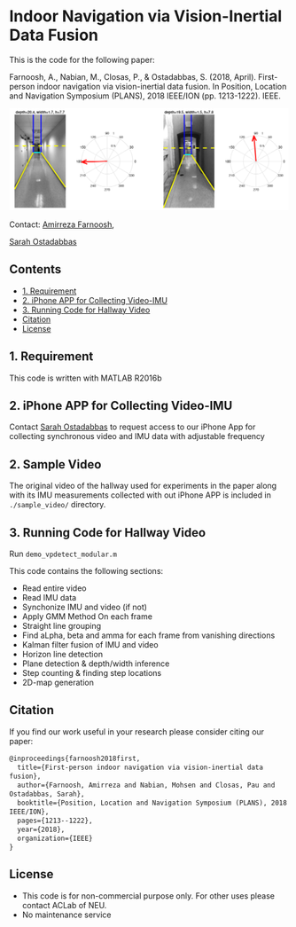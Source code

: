 ﻿# Indoor Navigation via Vision-Inertial Data Fusion

This is the code for the following paper:

Farnoosh, A., Nabian, M., Closas, P., & Ostadabbas, S. (2018, April). First-person indoor navigation via vision-inertial data fusion. In Position, Location and Navigation Symposium (PLANS), 2018 IEEE/ION (pp. 1213-1222). IEEE.

![Algorithm Result](figs/hallway_results.PNG)


Contact: 
[Amirreza Farnoosh](farnoosh.a@husky.neu.edu),

[Sarah Ostadabbas](ostadabbas@ece.neu.edu)


## Contents   
* [1. Requirement](#1-requirement)
* [2. iPhone APP for Collecting Video-IMU](#2-iPhone-APP-for-Collecting-Video-IMU)
* [3. Running Code for Hallway Video](#3-Running-Code-for-Hallway-Video)
* [Citation](#citation)
* [License](#license)


## 1. Requirement 

This code is written with MATLAB R2016b

## 2. iPhone APP for Collecting Video-IMU

Contact [Sarah Ostadabbas](ostadabbas@ece.neu.edu) to request access to our iPhone App for collecting synchronous video and IMU data with adjustable frequency   

## 2. Sample Video 

The original video of the hallway used for experiments in the paper along with its IMU measurements collected with out iPhone APP is included in `./sample_video/` directory.  

## 3. Running Code for Hallway Video  

Run `demo_vpdetect_modular.m`

This code contains the following sections:

* Read entire video
* Read IMU data
* Synchonize IMU and video (if not)
* Apply GMM Method On each frame
* Straight line grouping
* Find aLpha, beta and amma for each frame from vanishing directions
* Kalman filter fusion of IMU and video
* Horizon line detection
* Plane detection & depth/width inference
* Step counting & finding step locations
* 2D-map generation

## Citation 
If you find our work useful in your research please consider citing our paper:
```
@inproceedings{farnoosh2018first,
  title={First-person indoor navigation via vision-inertial data fusion},
  author={Farnoosh, Amirreza and Nabian, Mohsen and Closas, Pau and Ostadabbas, Sarah},
  booktitle={Position, Location and Navigation Symposium (PLANS), 2018 IEEE/ION},
  pages={1213--1222},
  year={2018},
  organization={IEEE}
}

```

## License 
* This code is for non-commercial purpose only. For other uses please contact ACLab of NEU. 
* No maintenance service



